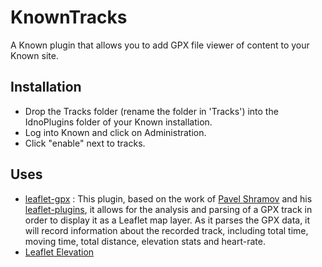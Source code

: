 # KnownTracks

A Known plugin that allows you to add GPX file viewer of content to your Known site.

## Installation

  * Drop the Tracks folder (rename the folder in 'Tracks') into the IdnoPlugins folder of your Known installation.
  * Log into Known and click on Administration.
  * Click "enable" next to tracks.
  
## Uses
* [leaflet-gpx](https://github.com/mpetazzoni/leaflet-gpx) :  This plugin, based on the work of [Pavel Shramov](http://github.com/shramov) and his
[leaflet-plugins](http://github.com/shramov/leaflet-plugins), it allows for the analysis and parsing of a GPX track in order to display it as a Leaflet map layer. As it parses the GPX data, it will record information about the recorded track, including total time, moving time, total distance, elevation stats and heart-rate.
* [Leaflet Elevation](https://github.com/MrMufflon/Leaflet.Elevation)



